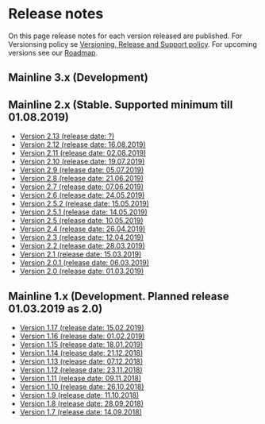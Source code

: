 # Release notes

On this page release notes for each version released are published.
For Versionsing policy se [Versioning, Release and Support policy](Version_Policy.md).
For upcoming versions see our [Roadmap](roadmap.md).

## Mainline 3.x (Development)

## Mainline 2.x (Stable. Supported minimum till 01.08.2019)
* [Version 2.13   (release date: ?)](release_notes/Release_notes_2.13.adoc)
* [Version 2.12   (release date: 16.08.2019)](release_notes/Release_notes_2.12.adoc)
* [Version 2.11   (release date: 02.08.2019)](release_notes/Release_notes_2.11.adoc)
* [Version 2.10   (release date: 19.07.2019)](release_notes/Release_notes_2.10.adoc)
* [Version 2.9   (release date: 05.07.2019)](release_notes/Release_notes_2.9.adoc)
* [Version 2.8   (release date: 21.06.2019)](release_notes/Release_notes_2.8.adoc)
* [Version 2.7   (release date: 07.06.2019)](release_notes/Release_notes_2.7.adoc)
* [Version 2.6   (release date: 24.05.2019)](release_notes/Release_notes_2.6.adoc)
* [Version 2.5.2   (release date: 15.05.2019)](release_notes/Release_notes_2.5.2.adoc)
* [Version 2.5.1   (release date: 14.05.2019)](release_notes/Release_notes_2.5.1.md)
* [Version 2.5   (release date: 10.05.2019)](release_notes/Release_notes_2.5.md)
* [Version 2.4   (release date: 26.04.2019)](release_notes/Release_notes_2.4.md)
* [Version 2.3   (release date: 12.04.2019)](release_notes/Release_notes_2.3.md)
* [Version 2.2   (release date: 28.03.2019)](release_notes/Release_notes_2.2.md)
* [Version 2.1   (release date: 15.03.2019)](release_notes/Release_notes_2.1.md)
* [Version 2.0.1 (release date: 06.03.2019)](release_notes/Release_notes_2.0.1.md)
* [Version 2.0   (release date: 01.03.2019)](release_notes/Release_notes_2.0.md)

## Mainline 1.x (Development. Planned release 01.03.2019 as 2.0)
* [Version 1.17 (release date: 15.02.2019)](release_notes/Release_notes_1.17.md)
* [Version 1.16 (release date: 01.02.2019)](release_notes/Release_notes_1.16.md)
* [Version 1.15 (release date: 18.01.2019)](release_notes/Release_notes_1.15.md)
* [Version 1.14 (release date: 21.12.2018)](release_notes/Release_notes_1.14.md)
* [Version 1.13 (release date: 07.12.2018)](release_notes/Release_notes_1.13.md)
* [Version 1.12 (release date: 23.11.2018)](release_notes/Release_notes_1.12.md)
* [Version 1.11 (release date: 09.11.2018)](release_notes/Release_notes_1.11.md)
* [Version 1.10 (release date: 26.10.2018)](release_notes/Release_notes_1.10.md)
* [Version 1.9  (release date: 11.10.2018)](release_notes/Release_notes_1.9.md)
* [Version 1.8  (release date: 28.09.2018)](release_notes/Release_notes_1.8.md)
* [Version 1.7  (release date: 14.09.2018)](release_notes/Release_notes_1.7.md)

